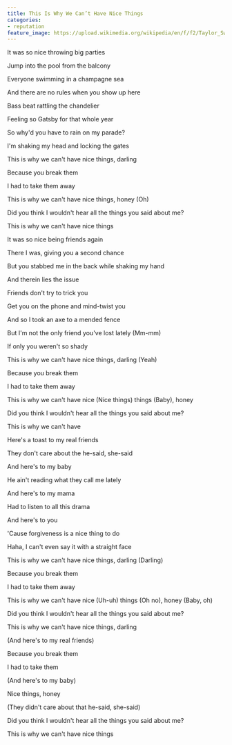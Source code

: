 ```yaml
---
title: This Is Why We Can’t Have Nice Things
categories:
- reputation
feature_image: https://upload.wikimedia.org/wikipedia/en/f/f2/Taylor_Swift_-_Reputation.png
--- 
```

It was so nice throwing big parties

Jump into the pool from the balcony

Everyone swimming in a champagne sea

And there are no rules when you show up here

Bass beat rattling the chandelier

Feeling so Gatsby for that whole year

So why'd you have to rain on my parade?

I'm shaking my head and locking the gates

This is why we can't have nice things, darling

Because you break them

I had to take them away

This is why we can't have nice things, honey (Oh)

Did you think I wouldn't hear all the things you said about me?

This is why we can't have nice things

It was so nice being friends again

There I was, giving you a second chance

But you stabbed me in the back while shaking my hand

And therein lies the issue

Friends don't try to trick you

Get you on the phone and mind-twist you

And so I took an axe to a mended fence

But I'm not the only friend you've lost lately (Mm-mm)

If only you weren't so shady

This is why we can't have nice things, darling (Yeah)

Because you break them

I had to take them away

This is why we can't have nice (Nice things) things (Baby), honey

Did you think I wouldn't hear all the things you said about me?

This is why we can't have

Here's a toast to my real friends

They don't care about the he-said, she-said

And here's to my baby

He ain't reading what they call me lately

And here's to my mama

Had to listen to all this drama

And here's to you

'Cause forgiveness is a nice thing to do

Haha, I can't even say it with a straight face

This is why we can't have nice things, darling (Darling)

Because you break them

I had to take them away

This is why we can't have nice (Uh-uh) things (Oh no), honey (Baby, oh)

Did you think I wouldn't hear all the things you said about me?

This is why we can't have nice things, darling

(And here's to my real friends)

Because you break them

I had to take them

(And here's to my baby)

Nice things, honey

(They didn't care about that he-said, she-said)

Did you think I wouldn't hear all the things you said about me?

This is why we can't have nice things